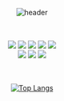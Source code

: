 <div align = "center">
  
  ![header](https://capsule-render.vercel.app/api?type=Cylinder&text=welcome!)
 
</div>
<br/>
<br/>

<div align = "center">
  <img src="https://img.shields.io/badge/JAVA-007396?style=for-the-badge&logo=java&logoColor=white">
  <img src="https://img.shields.io/badge/MySQL-4479A1?style=for-the-badge&logo=MySQL&logoColor=white">
  <img src="https://img.shields.io/badge/Oracle-F80000?style=for-the-badge&logo=Oracle&logoColor=white">
  <img src="https://img.shields.io/badge/python-3776AB?style=for-the-badge&logo=python&logoColor=white"/>
  <img src="https://img.shields.io/badge/C-A8B9CC?style=for-the-badge&logo=c&logoColor=white"/>
  <br>
  <img src="https://img.shields.io/badge/flutter-02569B?style=for-the-badge&logo=flutter&logoColor=white"/>
  <img src="https://img.shields.io/badge/HTML-E34F26?style=for-the-badge&logo=html5&logoColor=white"/>
  <img src="https://img.shields.io/badge/css3-1572B6?style=for-the-badge&logo=css3&logoColor=white"/>
</div>

<br>
<br>

<div align="center">

  [![Top Langs](https://github-readme-stats.vercel.app/api/top-langs/?username=joon-11&layout=compact)](https://github.com/anuraghazra/github-readme-stats)
</div>


